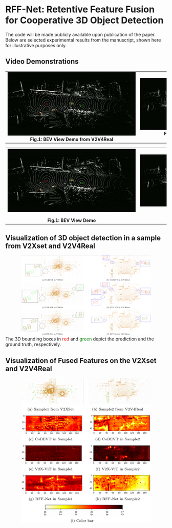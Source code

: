 # RFF-Net: Retentive Feature Fusion for Cooperative 3D Object Detection

The code will be made publicly available upon publication of the paper. Below are selected experimental results from the manuscript, shown here for illustrative purposes only.

## Video Demonstrations

<div align="center">
  <table>
    <tr>
      <td align="center">
        <img src="./videos/v2v4real-bev-10m.gif" alt="BEV View Demo" style="max-width: 400px; max-height: 300px; width: auto; height: auto;">
        <br>
        <strong>Fig.1: BEV View Demo from V2V4Real</strong>
      </td>
      <td align="center">
        <img src="./videos/v2v4real-sv-10m.gif" alt="SV View Demo" style="max-width: 400px; max-height: 300px; width: auto; height: auto;">
        <br>
        <strong>Fig.2: SV View Demo from V2V4Real</strong>
      </td>
    </tr>
  </table>
</div>

<div align="center">
  <table>
    <tr>
      <td align="center" style="width: 50%;">
        <div style="width: 400px; display: flex; justify-content: center;">
          <img src="./videos/v2v4real-bev-10m.gif" alt="BEV View Demo" style="max-width: 100%; height: auto;">
        </div>
        <br>
        <strong>Fig.1: BEV View Demo</strong>
      </td>
      <td align="center" style="width: 50%;">
        <div style="width: 400px; display: flex; justify-content: center;">
          <img src="./videos/v2v4real-sv-10m.gif" alt="SV View Demo" style="max-width: 100%; height: auto;">
        </div>
        <br>
        <strong>Fig.2: SV View Demo</strong>
      </td>
    </tr>
  </table>
</div>

## Visualization of 3D object detection in a sample from V2Xset and V2V4Real

<div align="center">
  <img src="./videos/3d detection.png" alt="3D Detection Visualization" style="max-width: 80%; height: auto;">
  <br>
</div>
The 3D bounding boxes in <span style="color:red;">red</span> and <span style="color:green;">green</span> depict the prediction and the ground truth, respectively.

## Visualization of Fused Features on the V2Xset and V2V4Real

<div align="center">
  <img src="./videos/fused feature.png" alt="3D Detection Visualization" style="max-width: 80%; height: auto;">
  <br>
</div>



